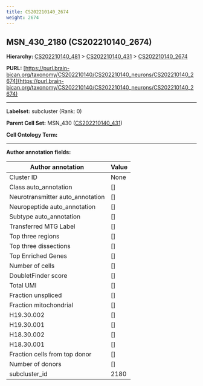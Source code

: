 ```yaml
---
title: CS202210140_2674
weight: 2674
---
```

## MSN_430_2180 (CS202210140_2674)
<b>Hierarchy: </b>
[CS202210140_481](../CS202210140_481) >
[CS202210140_431](../CS202210140_431) >
[CS202210140_2674](../CS202210140_2674)

**PURL:** [https://purl.brain-bican.org/taxonomy/CS202210140/CS202210140_neurons/CS202210140_2674](https://purl.brain-bican.org/taxonomy/CS202210140/CS202210140_neurons/CS202210140_2674)

---


**Labelset:** subcluster (Rank: 0)

**Parent Cell Set:** MSN_430 ([CS202210140_431](../CS202210140_431))



**Cell Ontology Term:** 

[MARKER GENES.]: #


---

[TRANSFERRED ANNOTATIONS.]: #


[AUTHOR ANNOTATION FIELDS.]: #


**Author annotation fields:**

| Author annotation | Value |
|-------------------|-------|
|Cluster ID|None|
|Class auto_annotation|[]|
|Neurotransmitter auto_annotation|[]|
|Neuropeptide auto_annotation|[]|
|Subtype auto_annotation|[]|
|Transferred MTG Label|[]|
|Top three regions|[]|
|Top three dissections|[]|
|Top Enriched Genes|[]|
|Number of cells|[]|
|DoubletFinder score|[]|
|Total UMI|[]|
|Fraction unspliced|[]|
|Fraction mitochondrial|[]|
|H19.30.002|[]|
|H19.30.001|[]|
|H18.30.002|[]|
|H18.30.001|[]|
|Fraction cells from top donor|[]|
|Number of donors|[]|
|subcluster_id|2180|
